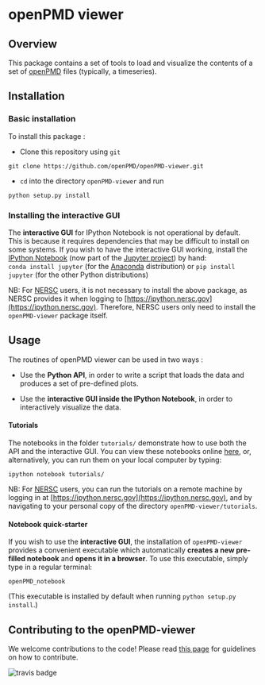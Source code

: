 # openPMD viewer

## Overview

This package contains a set of tools to load and visualize the
contents of a set of [openPMD](http://www.openpmd.org/#/start) files
(typically, a timeseries).

## Installation

### Basic installation

To install this package :

- Clone this repository using `git`
```
git clone https://github.com/openPMD/openPMD-viewer.git
```

- `cd` into the directory `openPMD-viewer` and run
```
python setup.py install
```

### Installing the interactive GUI

The **interactive GUI** for IPython Notebook is not
operational by default.  
This is because it requires dependencies that may be difficult to
install on some systems. If you wish to have the interactive GUI
working, install the
[IPython Notebook](http://ipython.org/notebook.html)
(now part of the [Jupyter project](http://jupyter.org/)) by hand:  
`conda install jupyter` (for the
[Anaconda](https://www.continuum.io/downloads)
distribution) or `pip install jupyter` (for the other Python distributions)

NB: For [NERSC](http://www.nersc.gov/) users, it is not necessary to
install the above package, as NERSC provides it when logging to
[https://ipython.nersc.gov](https://ipython.nersc.gov).
Therefore, NERSC users only need to install the `openPMD-viewer`
package itself.

## Usage

The routines of openPMD viewer can be used in two ways :

- Use the **Python API**, in order to write a script that loads the
  data and produces a set of pre-defined plots.

- Use the **interactive GUI inside the IPython Notebook**, in order to interactively
visualize the data.

#### Tutorials

The notebooks in the folder `tutorials/` demonstrate how to use both
the API and the interactive GUI. You can view these notebooks online
[here](https://github.com/openPMD/openPMD-viewer/tree/master/tutorials),
or, alternatively, you can run them on your local computer by typing:

`ipython notebook tutorials/`

NB: For [NERSC](http://www.nersc.gov/) users, you can run the tutorials on a
remote machine by logging in at
[https://ipython.nersc.gov](https://ipython.nersc.gov), and by
navigating to your personal copy of the directory `openPMD-viewer/tutorials`.

#### Notebook quick-starter

If you wish to use the **interactive GUI**, the installation of `openPMD-viewer` provides
a convenient executable which automatically
**creates a new pre-filled notebook** and **opens it in a
browser**. To use this executable, simply type in a regular terminal:

`openPMD_notebook`

(This executable is installed by default when running `python setup.py install`.)

## Contributing to the openPMD-viewer

We welcome contributions to the code! Please read [this page](https://github.com/openPMD/openPMD-viewer/blob/master/CONTRIBUTING.md) for
guidelines on how to contribute.

![travis badge](https://travis-ci.org/openPMD/openPMD-viewer.svg?branch=master)
